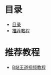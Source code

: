 # 目录
<!--ts-->
* [目录](#目录)
* [推荐教程](#推荐教程)

<!-- Added by: zwl, at: Sun Feb 13 22:48:54 CST 2022 -->

<!--te-->
# 推荐教程

- [B站王道视频教程](https://www.bilibili.com/video/BV1YE411D7nH?from=search&seid=3708070542596072014&spm_id_from=333.337.0.0) 
